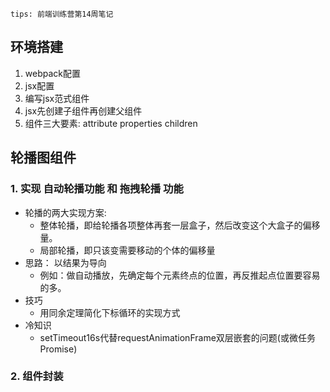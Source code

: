 `tips: 前端训练营第14周笔记`

## 环境搭建
1. webpack配置
2. jsx配置
3. 编写jsx范式组件
4. jsx先创建子组件再创建父组件
5. 组件三大要素: attribute properties children

## 轮播图组件
### 1. 实现 自动轮播功能 和 拖拽轮播 功能
- 轮播的两大实现方案:
  +  整体轮播，即给轮播各项整体再套一层盒子，然后改变这个大盒子的偏移量。  
  +  局部轮播，即只该变需要移动的个体的偏移量
- 思路： 以结果为导向
  + 例如：做自动播放，先确定每个元素终点的位置，再反推起点位置要容易的多。
- 技巧
  + 用同余定理简化下标循环的实现方式
- 冷知识
  + setTimeout16s代替requestAnimationFrame双层嵌套的问题(或微任务Promise)

### 2. 组件封装